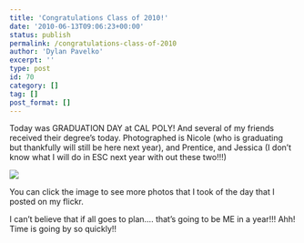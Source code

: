 ```yaml
---
title: 'Congratulations Class of 2010!'
date: '2010-06-13T09:06:23+00:00'
status: publish
permalink: /congratulations-class-of-2010
author: 'Dylan Pavelko'
excerpt: ''
type: post
id: 70
category: []
tag: []
post_format: []
---
```

Today was GRADUATION DAY at CAL POLY! And several of my friends received their degree’s today. Photographed is Nicole (who is graduating but thankfully will still be here next year), and Prentice, and Jessica (I don’t know what I will do in ESC next year with out these two!!!)

[![](https://i2.wp.com/farm5.static.flickr.com/4030/4695048759_d061b15b58.jpg?resize=450%2C344)](http://www.flickr.com/photos/dylanlights/4695048759/in/set-72157624263336284/)

You can click the image to see more photos that I took of the day that I posted on my flickr.

I can’t believe that if all goes to plan…. that’s going to be ME in a year!!! Ahh! Time is going by so quickly!!